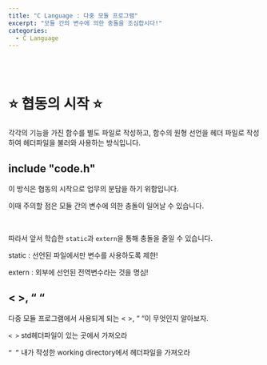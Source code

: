 ```yaml
---
title: "C Language : 다중 모듈 프로그램"
excerpt: "모듈 간의 변수에 의한 충돌을 조심합시다!"
categories:
  - C Language
---
```


<br>

<br>

# ⭐ 협동의 시작 ⭐

각각의 기능을 가진 함수를 별도 파일로 작성하고, 함수의 원형 선언을 헤더 파일로 작성하여 헤더파일을 불러와 사용하는 방식입니다.

## include "code.h"

이 방식은 협동의 시작으로 업무의 분담을 하기 위함입니다.

이때 주의할 점은 모듈 간의 변수에 의한 충돌이 일어날 수 있습니다.

<br>

따라서 앞서 학습한 `static`과 `extern`을 통해 충돌을 줄일 수 있습니다.

static : 선언된 파일에서만 변수를 사용하도록 제한!

extern : 외부에 선언된 전역변수라는 것을 명심!

## < >, “ “

다중 모듈 프로그램에서 사용되게 되는 < >, “ “이 무엇인지 알아보자.

`< >` std헤더파일이 있는 곳에서 가져오라

`“ ”` 내가 작성한 working directory에서 헤더파일을 가져오라

<br>

<br>
